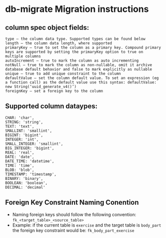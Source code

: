 # db-migrate Migration instructions

## column spec object fields:

```
type — the column data type. Supported types can be found below
length — the column data length, where supported
primaryKey — true to set the column as a primary key. Compound primary keys are supported by setting the primaryKey option to true on multiple columns
autoIncrement — true to mark the column as auto incrementing
notNull — true to mark the column as non-nullable, omit it archive database default behavior and false to mark explicitly as nullable
unique — true to add unique constraint to the column
defaultValue — set the column default value. To set an expression (eg a function call) as the default value use this syntax: defaultValue: new String(‘uuid_generate_v4()’)
foreignKey — set a foreign key to the column
```

## Supported column dataypes:

```
CHAR: 'char',
STRING: 'string',
TEXT: 'text',
SMALLINT: 'smallint',
BIGINT: 'bigint',
INTEGER: 'int',
SMALL_INTEGER: 'smallint',
BIG_INTEGER: 'bigint',
REAL: 'real',
DATE: 'date',
DATE_TIME: 'datetime',
TIME: 'time',
BLOB: 'blob',
TIMESTAMP: 'timestamp',
BINARY: 'binary',
BOOLEAN: 'boolean',
DECIMAL: 'decimal'
```

## Foreign Key Constraint Naming Conention

- Naming foreign keys should follow the following convention: `fk_<target_table>_<source_table>`
- Example: if the current table is `exercise` and the target table is `body_part` the foreign key constraint would be: `fk_body_part_exercise`

